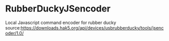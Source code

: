 # RubberDuckyJSencoder
Local Javascript command encoder for rubber ducky
source:https://downloads.hak5.org/api/devices/usbrubberducky/tools/jsencoder/1.0/
